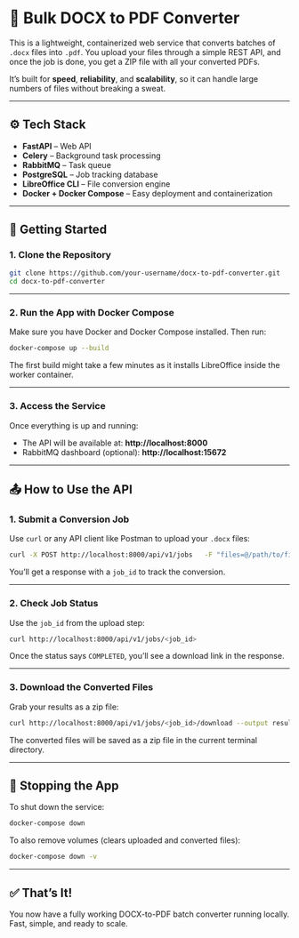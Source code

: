 # 📝 Bulk DOCX to PDF Converter

This is a lightweight, containerized web service that converts batches of `.docx` files into `.pdf`. You upload your files through a simple REST API, and once the job is done, you get a ZIP file with all your converted PDFs.

It’s built for **speed**, **reliability**, and **scalability**, so it can handle large numbers of files without breaking a sweat.

---

## ⚙️ Tech Stack

- **FastAPI** – Web API
- **Celery** – Background task processing
- **RabbitMQ** – Task queue
- **PostgreSQL** – Job tracking database
- **LibreOffice CLI** – File conversion engine
- **Docker + Docker Compose** – Easy deployment and containerization

---

## 🚀 Getting Started

### 1. Clone the Repository

```bash
git clone https://github.com/your-username/docx-to-pdf-converter.git
cd docx-to-pdf-converter
```

---

### 2. Run the App with Docker Compose

Make sure you have Docker and Docker Compose installed. Then run:

```bash
docker-compose up --build
```

The first build might take a few minutes as it installs LibreOffice inside the worker container.

---

### 3. Access the Service

Once everything is up and running:

- The API will be available at: **http://localhost:8000**
- RabbitMQ dashboard (optional): **http://localhost:15672**

---

## 📤 How to Use the API

### 1. Submit a Conversion Job

Use `curl` or any API client like Postman to upload your `.docx` files:

```bash
curl -X POST http://localhost:8000/api/v1/jobs   -F "files=@/path/to/file1.docx"   -F "files=@/path/to/file2.docx"
```

You’ll get a response with a `job_id` to track the conversion.

---

### 2. Check Job Status

Use the `job_id` from the upload step:

```bash
curl http://localhost:8000/api/v1/jobs/<job_id>
```

Once the status says `COMPLETED`, you’ll see a download link in the response.

---

### 3. Download the Converted Files

Grab your results as a zip file:

```bash
curl http://localhost:8000/api/v1/jobs/<job_id>/download --output results.zip
```

The converted files will be saved as a zip file in the current terminal directory.

---

## 🛑 Stopping the App

To shut down the service:

```bash
docker-compose down
```

To also remove volumes (clears uploaded and converted files):

```bash
docker-compose down -v
```

---

## ✅ That’s It!

You now have a fully working DOCX-to-PDF batch converter running locally. Fast, simple, and ready to scale.